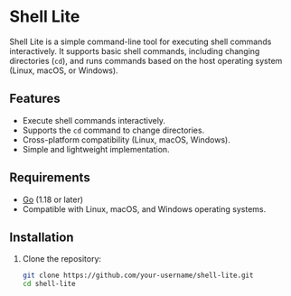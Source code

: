 # Shell Lite

Shell Lite is a simple command-line tool for executing shell commands interactively. It supports basic shell commands, including changing directories (`cd`), and runs commands based on the host operating system (Linux, macOS, or Windows).

## Features

- Execute shell commands interactively.
- Supports the `cd` command to change directories.
- Cross-platform compatibility (Linux, macOS, Windows).
- Simple and lightweight implementation.

## Requirements

- [Go](https://go.dev/) (1.18 or later)
- Compatible with Linux, macOS, and Windows operating systems.

## Installation

1. Clone the repository:
   ```bash
   git clone https://github.com/your-username/shell-lite.git
   cd shell-lite
   ```
